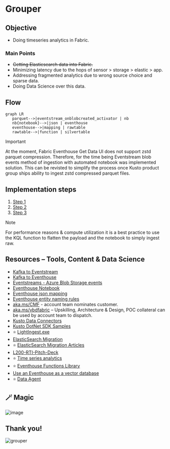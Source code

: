 # Grouper
## Objective
- Doing timeseries analytics in Fabric.

### Main Points 
- ~~Getting Elasticsearch data into Fabric.~~
- Minimizing latency due to the hops of sensor > storage > elastic > app. 
- Addressing fragmented analytics due to wrong source choice and sparse data. 
- Doing Data Science over this data. 

## Flow
```mermaid
graph LR
   parquet-->|eventstream_onblobcreated_activator | nb
   nb{notebook}-->|json | eventhouse
   eventhouse-->|mapping | rawtable
   rawtable-->|function | silvertable
```

> [!IMPORTANT]
> At the moment, Fabric Eventhouse Get Data UI does not support zstd parquet compression. Therefore, for the time being Eventstream blob events method of ingestion with automated notebook was implemented solution. This can be revisted to simplify the process once Kusto product group ships ability to ingest zstd compressed parquet files.

## Implementation steps
1. [Step 1](step1.md)
2. [Step 2](step2.md)
3. [Step 3](step3.md)

> [!NOTE]
> For performance reasons & compute utilization it is a best practice to use the KQL function to flatten the payload and the notebook to simply ingest raw.

## Resources – Tools, Content & Data Science

- [Kafka to Eventstream](https://learn.microsoft.com/fabric/real-time-intelligence/event-streams/connect-connecots-in-virtual-network-on-premises)
- [Kafka to Eventhouse](https://learn.microsoft.com/azure/data-explorer/integrate-overview?tabs=connectors#apache-kafka)
- [Eventstreams - Azure Blob Storage events](https://learn.microsoft.com/fabric/real-time-intelligence/event-streams/add-source-azure-blob-storage)
- [Eventhouse Notebook](https://learn.microsoft.com/fabric/real-time-intelligence/notebooks)
- [Eventhouse json mapping](https://learn.microsoft.com/kusto/management/json-mapping?view=microsoft-fabric)
- [Eventhouse entity naming rules](https://learn.microsoft.com/kusto/query/schema-entities/entity-names?view=microsoft-fabric#identifier-naming-rules)
- [aka.ms/CMF](https://aka.ms/cmf) - account team nominates customer.
- [aka.ms/vbdfabric](https://aka.ms/vbdfabric) – Upskilling, Architecture & Design, POC collateral can be used by account team to dispatch.
- [Kusto Data Connectors](https://learn.microsoft.com/fabric/real-time-intelligence/data-connectors/data-connectors)
- [Kusto DotNet SDK Samples](https://github.com/Azure/azure-kusto-samples-dotnet)
- ⭐ [LightIngest.exe](https://learn.microsoft.com/azure/data-explorer/lightingest)
- [ElasticSearch Migration](https://learn.microsoft.com/en-us/azure/data-explorer/migrate-elasticsearch-to-azure-data-explorer)
- ⭐ [ElasticSearch Migration Articles](https://techcommunity.microsoft.com/search?q=elasticsearch&location=board%3AAzureDataExplorer)
- [L200-RTI-Pitch-Deck](https://livesend.microsoft.com/i/PLUSSIGNr___hsgumvgQLZHEMQU33BhzpcHEMh8PLUSSIGN0NfgovPLUSSIGNzss3W7V0QX1lVBwuSUdImTNUYtbcoHcLCZs1NDzxMCCne8UWKGnT2CUv63Zjy___4QgyDbFSFoA3Y6CAfIHCUvuDQHNF)
- ⭐ [Time series analytics](https://learn.microsoft.com/kusto/query/time-series-analysis?view=microsoft-fabric)
- ⭐ [Eventhouse Functions Library](https://learn.microsoft.com/kusto/functions-library/functions-library?view=microsoft-fabric)
- [Use an Eventhouse as a vector database](https://learn.microsoft.com/fabric/real-time-intelligence/vector-database-eventhouse)
- ⭐ [Data Agent](https://learn.microsoft.com/fabric/data-science/how-to-create-data-agent)

## 🪄 Magic
![image](https://github.com/user-attachments/assets/e9b9fca2-d72f-47f9-9aa2-0b486ed5f895)

## Thank you!
![grouper](https://upload.wikimedia.org/wikipedia/commons/thumb/5/59/Baltimore_Aquarium_-_Mycteroperca_microlepis_-_05.jpg/1600px-Baltimore_Aquarium_-_Mycteroperca_microlepis_-_05.jpg?20160812032609)
